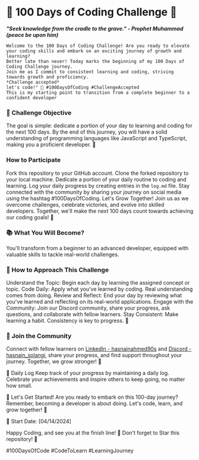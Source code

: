 # 🚀 100 Days of Coding Challenge 🚀

***"Seek knowledge from the cradle to the grave." - Prophet Muhammad (peace be upon him)***

```
Welcome to the 100 Days of Coding Challenge! Are you ready to elevate your coding skills and embark on an exciting journey of growth and learning?
Better late than never! Today marks the beginning of my 100 Days of Coding Challenge journey.
Join me as I commit to consistent learning and coding, striving towards growth and proficiency.
*Challenge accepted*
let's code!" 🚀 #100DaysOfCoding #ChallengeAccepted
This is my starting point to transition from a complete beginner to a confident developer
```

### 🎯 Challenge Objective
The goal is simple: dedicate a portion of your day to learning and coding for the next 100 days. By the end of this journey, you will have a solid understanding of programming languages like JavaScript and TypeScript, making you a proficient developer. 🌈

### How to Participate
Fork this repository to your GitHub account.
Clone the forked repository to your local machine.
Dedicate a portion of your daily routine to coding and learning.
Log your daily progress by creating entries in the `log.md` file.
Stay connected with the community by sharing your journey on social media using the hashtag #100DaysOfCoding.
Let's Grow Together!
Join us as we overcome challenges, celebrate victories, and evolve into skilled developers. Together, we'll make the next 100 days count towards achieving our coding goals! 🌟
 

### 📚 What You Will Become?
You'll transform from a beginner to an advanced developer, equipped with valuable skills to tackle real-world challenges.

### 📖 How to Approach This Challenge
Understand the Topic: Begin each day by learning the assigned concept or topic.
Code Daily: Apply what you've learned by coding. Real understanding comes from doing.
Review and Reflect: End your day by reviewing what you've learned and reflecting on its real-world applications.
Engage with the Community: Join our Discord community, share your progress, ask questions, and collaborate with fellow learners.
Stay Consistent: Make learning a habit. Consistency is key to progress. 🌱

### 🤝 Join the Community
Connect with fellow learners on [LinkedIn - hasnainahmed90s](https://www.linkedin.com/in/hasnainahmed90s/) and [Discord - hasnain_solangi](https://discord.com/channels/790484092772548613/1190583711490646066), share your progress, and find support throughout your journey. Together, we grow stronger! 🌟

📝 Daily Log
Keep track of your progress by maintaining a daily log. Celebrate your achievements and inspire others to keep going, no matter how small.

💪 Let's Get Started!
Are you ready to embark on this 100-day journey? Remember, becoming a developer is about doing. Let's code, learn, and grow together! 🚀

📅 Start Date: [04/14/2024] 

Happy Coding, and see you at the finish line! 🏁 Don't forget to Star this repository! 🌟

#100DaysOfCode #CodeToLearn #LearningJourney
